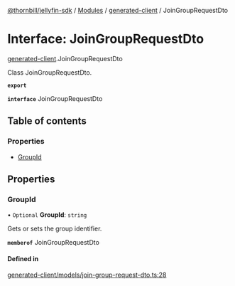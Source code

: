 [@thornbill/jellyfin-sdk](../README.md) / [Modules](../modules.md) / [generated-client](../modules/generated_client.md) / JoinGroupRequestDto

# Interface: JoinGroupRequestDto

[generated-client](../modules/generated_client.md).JoinGroupRequestDto

Class JoinGroupRequestDto.

**`export`**

**`interface`** JoinGroupRequestDto

## Table of contents

### Properties

- [GroupId](generated_client.JoinGroupRequestDto.md#groupid)

## Properties

### GroupId

• `Optional` **GroupId**: `string`

Gets or sets the group identifier.

**`memberof`** JoinGroupRequestDto

#### Defined in

[generated-client/models/join-group-request-dto.ts:28](https://github.com/jellyfin/jellyfin-sdk-typescript/blob/fa599ae/src/generated-client/models/join-group-request-dto.ts#L28)
